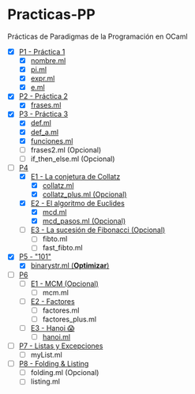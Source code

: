 # Practicas-PP

Prácticas de Paradigmas de la Programación en OCaml

- [x] [P1 - Práctica 1](/P1/)
  - [x] [nombre.ml](/P1/nombre.ml)
  - [x] [pi.ml](/P1/pi.ml)
  - [x] [expr.ml](/P1/expr.ml)
  - [x] [e.ml](/P1/e.ml)
- [x] [P2 - Práctica 2](/P2/)
  - [x] [frases.ml](/P2/frases.ml)
- [x] [P3 - Práctica 3](/P3/)
  - [x] [def.ml](/P3/def.ml)
  - [x] [def_a.ml](/P3/def_a.ml)
  - [x] [funciones.ml](/P3/funciones.ml)
  - [ ] frases2.ml (Opcional)
  - [ ] if_then_else.ml (Opcional)
- [ ] [P4](/P4/)
  - [x] [E1 - La conjetura de Collatz](/P4/E1/)
    - [x] [collatz.ml](/P4/E1/collatz.ml)
    - [x] [collatz_plus.ml (Opcional)](/P4/E1/collatz_plus.ml)
  - [x] [E2 - El algoritmo de Euclides](/P4/E2/)
    - [x] [mcd.ml](/P4/E2/mcd.ml)
    - [x] [mcd_pasos.ml (Opcional)](/P4/E2/mcd_pasos.ml)
  - [ ] [E3 - La sucesión de Fibonacci (Opcional)](/P4/E3/)
    - [ ] fibto.ml
    - [ ] fast_fibto.ml
- [x] [P5 - "101"](/P5/)
  - [x] [binarystr.ml (**Optimizar**)](/P5/binarystr.ml)
- [ ] [P6](/P6/)
  - [ ] [E1 - MCM (Opcional)](/P6/E1/)
    - [ ] mcm.ml
  - [ ] [E2 - Factores](/P6/E2/)
    - [ ] factores.ml
    - [ ] factores_plus.ml
  - [ ] [E3 - Hanoi 😱](/P6/E3/)
    - [ ] [hanoi.ml](/P6/E3/hanoi.ml)
- [ ] [P7 - Listas y Excepciones](/P7/)
  - [ ] myList.ml
- [ ] [P8 - Folding & Listing](/P8/)
  - [ ] folding.ml (Opcional)
  - [ ] listing.ml